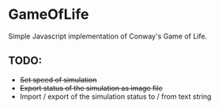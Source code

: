 # GameOfLife
Simple  Javascript implementation of Conway's Game of Life.

## TODO:
* ~~Set speed of simulation~~
* ~~Export status of the simulation as image file~~
* Import / export of the simulation status to / from text string
